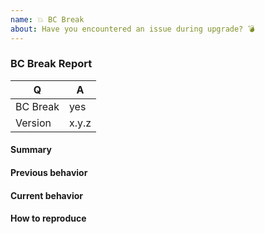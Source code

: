 ```yaml
---
name: 💥 BC Break
about: Have you encountered an issue during upgrade? 💣
---
```


<!--
Before reporting a BC break, please consult the CHANGELOG to make sure it's not an expected change: https://github.com/{org}/{repo}/blob/master/CHANGELOG.md
-->

### BC Break Report

<!-- Fill in the relevant information below to help triage your issue. -->

|    Q        |   A
|------------ | ------
| BC Break    | yes
| Version     | x.y.z

#### Summary

<!-- Provide a summary describing the problem you are experiencing. -->

#### Previous behavior

<!-- What was the previous (working) behavior? -->

#### Current behavior

<!-- What is the current (broken) behavior? -->

#### How to reproduce

<!--
Provide steps to reproduce the BC break.
Adding a failing unit test would help us a lot - you can submit it in a Pull Request separately, referencing this bug report.
-->
